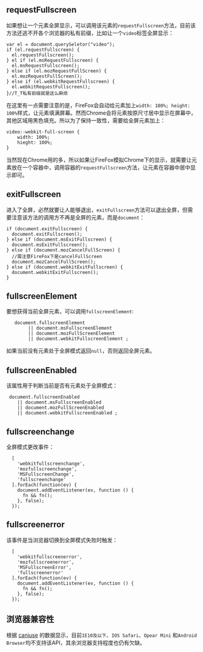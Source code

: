 ## requestFullscreen ##
如果想让一个元素全屏显示，可以调用该元素的`requestFullscreen`方法，目前该方法还逃不开各个浏览器的私有前缀，比如让一个`video`标签全屏显示：

    var el = document.querySeletor("video");
	if (el.requestFullscreen) {
	  el.requestFullscreen();
	} el if (el.msRequestFullscreen) {
	  el.msRequestFullscreen();
	} else if (el.mozRequestFullScreen) {
	  el.mozRequestFullScreen();
	} else if (el.webkitRequestFullscreen) {
	  el.webkitRequestFullscreen();
	}//T_T私有前缀就是这么麻烦

在这里有一点需要注意的是，FireFox会自动给元素加上`width: 100%; height: 100%`样式，让元素填满屏幕。然而Chrome会将元素按原尺寸居中显示在屏幕中，其他区域用黑色填充。所以为了保持一致性，需要给全屏元素加上：

    video:-webkit-full-screen {
		width: 100%;
		hieght: 100%;
	}
当然现在Chrome用的多，所以如果让FireFox模拟Chrome下的显示，就需要让元素放在一个容器中，调用容器的`requestFullscreen`方法，让元素在容器中居中显示即可。

## exitFullscreen ##
进入了全屏，必然就要让人能够退出，`exitFullscreen`方法可以退出全屏，但需要注意该方法的调用方不再是全屏的元素，而是`document`：

	if (document.exitFullscreen) {
      document.exitFullscreen();
    } else if (document.msExitFullscreen) {
      document.msExitFullscreen();
    } else if (document.mozCancelFullScreen) {
	  //需注意FireFox下是cancelFullScreen
      document.mozCancelFullScreen();
    } else if (document.webkitExitFullscreen) {
      document.webkitExitFullscreen();
    }

## fullscreenElement  ##
要想获得当前全屏元素，可以调用`fullscreenElement`:

	   document.fullscreenElement
			|| document.msFullscreenElement
			|| document.mozFullScreenElement
			|| document.webkitFullscreenElement ;

如果当前没有元素处于全屏模式返回`null`，否则返回全屏元素。

## fullscreenEnabled ##
该属性用于判断当前是否有元素处于全屏模式：

	 document.fullscreenEnabled
	    || document.msFullscreenEnabled
	    || document.mozFullScreenEnabled
	    || document.webkitFullscreenEnabled ;

## fullscreenchange ##
全屏模式更改事件：

	  [
        'webkitfullscreenchange',
        'mozfullscreenchange',
        'MSFullscreenChange',
        'fullscreenchange'
      ].forEach(function(ev) {
	    document.addEventListener(ev, function () {
	  	  fn && fn();
	  	}, false);
	  });

## fullscreenerror ##
该事件是当浏览器切换到全屏模式失败时触发：

	  [
       	'webkitfullscreenerror',
      	'mozfullscreenerror',
     	'MSFullscreenError',
      	'fullscreenerror'
      ].forEach(function(ev) {
	    document.addEventListener(ev, function () {
	  	  fn && fn();
	  	}, false);
	  });

## 浏览器兼容性 ##
根据
[caniuse](http://caniuse.com/#search=full "full screen")
的数据显示，目前`IE10及以下`、`IOS Safari`、`Opear Mini` 和`Android Browser`均不支持该API，其余浏览器支持程度也仍有欠缺。

